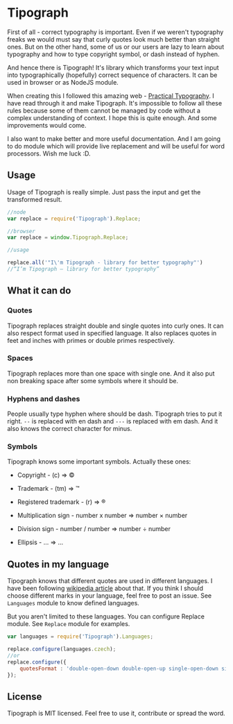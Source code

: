 # Tipograph

First of all - correct typography is important. Even if we weren't typography freaks we would must say that curly quotes look much better than straight ones. But on the other hand, some of us or our users are lazy to learn about typography and how to type copyright symbol, or dash instead of hyphen.

And hence there is Tipograph! It's library which transforms your text input into typographically (hopefully) correct sequence of characters. It can be used in browser or as NodeJS module.

When creating this I followed this amazing web - [Practical Typography](http://practicaltypography.com/). I have read through it and make Tipograph. It's impossible to follow all these rules because some of them cannot be managed by code without a complex understanding of context. I hope this is quite enough. And some improvements would come.

I also want to make better and more useful documentation. And I am going to do module which will provide live replacement and will be useful for word processors. Wish me luck :D.

## Usage

Usage of Tipograph is really simple. Just pass the input and get the transformed result.

```js
//node
var replace = require('Tipograph').Replace;

//browser
var replace = window.Tipograph.Replace;

//usage

replace.all('"I\'m Tipograph - library for better typography"')
//“I’m Tipograph – library for better typography”
```

## What it can do

### Quotes

Tipograph replaces straight double and single quotes into curly ones. It can also respect format used in specified language. It also replaces quotes in feet and inches with primes or double primes respectively.

### Spaces

Tipograph replaces more than one space with single one. And it also put non breaking space after some symbols where it should be.

### Hyphens and dashes

People usually type hyphen where should be dash. Tipograph tries to put it right. `--` is replaced with en dash and `---` is replaced with em dash. And it also knows the correct character for minus.

### Symbols

Tipograph knows some important symbols. Actually these ones:

* Copyright - (c) => ©

* Trademark - (tm) => ™

* Registered trademark - (r) => ®

* Multiplication sign - number x number => number × number

* Division sign - number / number => number ÷ number

* Ellipsis - ... => …

## Quotes in my language

Tipograph knows that different quotes are used in different languages. I have been following [wikipedia article](http://en.wikipedia.org/wiki/International_variation_in_quotation_marks) about that. If you think I should choose different marks in your language, feel free to post an issue. See `Languages` module to know defined languages.

But you aren't limited to these languages. You can configure Replace module. See `Replace` module for examples.

```js
var languages = require('Tipograph').Languages;

replace.configure(languages.czech);
//or
replace.configure({
    quotesFormat : 'double-open-down double-open-up single-open-down single-open-up'
});
```

## License

Tipograph is MIT licensed. Feel free to use it, contribute or spread the word.
